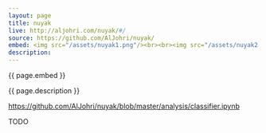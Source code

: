 ```yaml
---
layout: page
title: nuyak
live: http://aljohri.com/nuyak/#/
source: https://github.com/AlJohri/nuyak/
embed: <img src="/assets/nuyak1.png"/><br><br><img src="/assets/nuyak2.png"/>
description: 
---
```


{{ page.embed }}

{{ page.description }}

https://github.com/AlJohri/nuyak/blob/master/analysis/classifier.ipynb

TODO